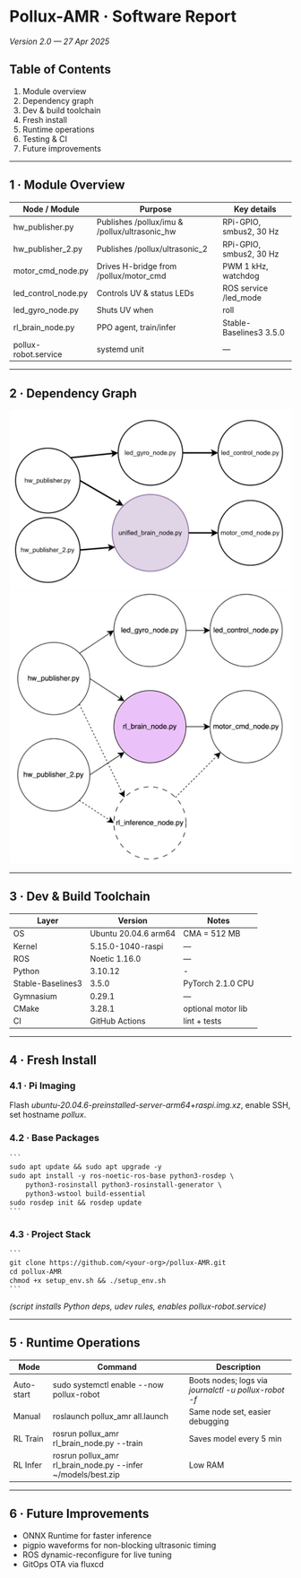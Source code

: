 # Pollux-AMR · Software Report  
*Version 2.0 — 27 Apr 2025*

## Table of Contents
1. Module overview  
2. Dependency graph  
3. Dev & build toolchain  
4. Fresh install  
5. Runtime operations  
6. Testing & CI  
7. Future improvements

---

## 1 · Module Overview

| Node / Module | Purpose | Key details |
|---------------|---------|-------------|
| hw_publisher.py | Publishes /pollux/imu & /pollux/ultrasonic_hw | RPi-GPIO, smbus2, 30 Hz |
| hw_publisher_2.py | Publishes /pollux/ultrasonic_2 | RPi-GPIO, smbus2, 30 Hz |
| motor_cmd_node.py | Drives H-bridge from /pollux/motor_cmd | PWM 1 kHz, watchdog |
| led_control_node.py | Controls UV & status LEDs | ROS service /led_mode |
| led_gyro_node.py | Shuts UV when |roll|>15° | Subscribes /pollux/imu |
| rl_brain_node.py | PPO agent, train/infer | Stable-Baselines3 3.5.0 |
| pollux-robot.service | systemd unit | — |

---

## 2 · Dependency Graph
![node graph 1](images/nodegraph1.png)
![node graph 2](images/nodegraph2.png)

---

## 3 · Dev & Build Toolchain

| Layer | Version | Notes |
|-------|---------|-------|
| OS | Ubuntu 20.04.6 arm64 | CMA = 512 MB |
| Kernel | 5.15.0-1040-raspi | — |
| ROS | Noetic 1.16.0 | — |
| Python | 3.10.12 | - |
| Stable-Baselines3 | 3.5.0 | PyTorch 2.1.0 CPU |
| Gymnasium | 0.29.1 | — |
| CMake | 3.28.1 | optional motor lib |
| CI | GitHub Actions | lint + tests |

---

## 4 · Fresh Install

### 4.1 · Pi Imaging  
Flash *ubuntu-20.04.6-preinstalled-server-arm64+raspi.img.xz*, enable SSH, set hostname *pollux*.

### 4.2 · Base Packages
    ```
    sudo apt update && sudo apt upgrade -y
    sudo apt install -y ros-noetic-ros-base python3-rosdep \
        python3-rosinstall python3-rosinstall-generator \
        python3-wstool build-essential
    sudo rosdep init && rosdep update
    ```

### 4.3 · Project Stack  
    ```
    git clone https://github.com/<your-org>/pollux-AMR.git
    cd pollux-AMR
    chmod +x setup_env.sh && ./setup_env.sh
    ```
*(script installs Python deps, udev rules, enables pollux-robot.service)*

---

## 5 · Runtime Operations

| Mode | Command | Description |
|------|---------|-------------|
| Auto-start | sudo systemctl enable --now pollux-robot | Boots nodes; logs via *journalctl -u pollux-robot -f* |
| Manual | roslaunch pollux_amr all.launch | Same node set, easier debugging |
| RL Train | rosrun pollux_amr rl_brain_node.py --train | Saves model every 5 min |
| RL Infer | rosrun pollux_amr rl_brain_node.py --infer ~/models/best.zip | Low RAM |

---

## 6 · Future Improvements  
* ONNX Runtime for faster inference  
* pigpio waveforms for non-blocking ultrasonic timing  
* ROS dynamic-reconfigure for live tuning  
* GitOps OTA via fluxcd